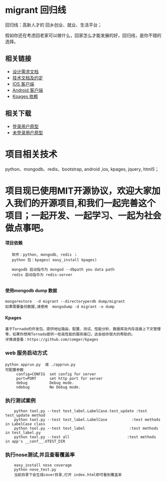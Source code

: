 migrant 回归线
=======

回归线：高新人才的 回乡创业、就业、生活平台；

假如你还在考虑回老家可以做什么，回家怎么才能发展的好，回归线，是你不错的选择。

相关链接
-----------

* [设计需求文档](https://github.com/comger/migrant/wiki)
* [技术文档及约定](https://github.com/comger/migrant/blob/master/doc/web.md)
* [IOS 客户端](https://github.com/comger/migrant-ios)
* [Android 客户端](https://github.com/comger/migrant-android)
* [Kpages 依赖](https://github.com/comger/kpages)


相关下载
--------

* [登录用户原型](https://github.com/comger/migrant/blob/master/doc/migrant.pdf?raw=true)
* [未登录用户原型](https://github.com/comger/migrant/blob/master/doc/migrant_index.pdf?raw=true)

项目相关技术
=======
python、mongodb、redis、bootstrap, android ,ios, kpages, jquery, html5；


项目现已使用MIT开源协议，欢迎大家加入我们的开源项目,和我们一起完善这个项目；一起开发、一起学习、一起为社会做点事吧。
=======


#### 项目依赖

```
   软件：python, mongodb, redis ；
   python 包：kpages( easy_install kpages) 
   
   mongodb 启动指令为 mongod --dbpath you data path
   redis 启动指令为 redis-server 
   
```

#### 使用mongodb dump 数据

```
mongorestore  -d migrant --directoryperdb dump/migrant
如果需要备份数据,请使用  mongodump -d migrant -o dump

```

#### Kpages

```
基于Tornado的开发包，提供地址路由、配置、测试、性能分析、数据库及内存连接上下文管理等，如果你想用Tornado提供一些高性能的服务接口，这会给你很大的帮助的。
详情请查看：https://github.com/comger/kpages
```


### web 服务启动方式 
```
python apprun.py  或 ./apprun.py
可配置参数
     config=CONFIG  set config for server
     port=PORT      set http port for server
     debug          Debug mode.
     ndebug         No Debug mode.
```



### 执行测试案例
```
    python tool.py --test test_label.LabelCase.test_update :test test_update method
    python tool.py --test test_label.LabelCase           :test methods in LabelCase class
    python tool.py --test test_label                    :test methods in test_label.py
    python tool.py --test all                          :test methods in app's __conf__.UTEST_DIR

```

### 执行nose测试,并且查看覆盖率
```
    easy_install nose coverage
    python nose_test.py
    当前目录下会生成cover目录,打开 index.html即可看到覆盖率
```





